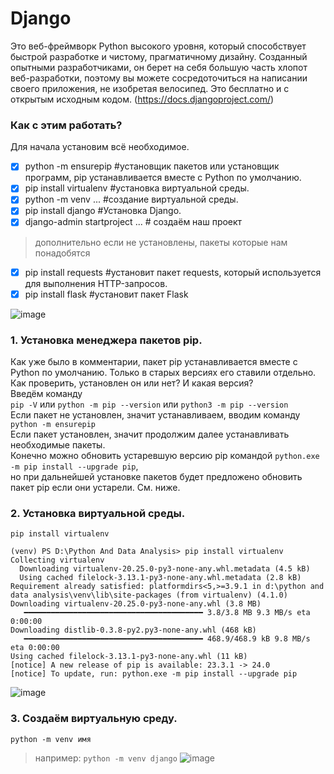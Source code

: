 # Django
Это веб-фреймворк Python высокого уровня, который способствует быстрой разработке и чистому, прагматичному дизайну. Созданный опытными разработчиками, он берет на себя большую часть хлопот веб-разработки, поэтому вы можете сосредоточиться на написании своего приложения, не изобретая велосипед. Это бесплатно и с открытым исходным кодом. (https://docs.djangoproject.com/)

### Как с этим работать? 
Для начала установим всё необходимое.

- [X] python -m ensurepip             #установщик пакетов или установщик программ, pip устанавливается вместе с Python по умолчанию.
- [X] pip install virtualenv		      #установка виртуальной среды.	
- [X] python -m venv ...  		        #создание виртуальной среды.
- [X] pip install django		          #Установка Django.
- [X] django-admin startproject ...	  # создаём наш проект

> дополнительно если не установлены, пакеты которые нам понадобятся<br>

- [X] pip install requests             #установит пакет requests, который используется для выполнения HTTP-запросов.
- [X] pip install flask                #установит пакет Flask

![image](https://github.com/tvgVita69/Django/assets/98489171/cfd80a6f-ed6f-4667-b383-51441295b670)

### 1. Установка менеджера пакетов pip.
Как уже было в комментарии, пакет pip устанавливается вместе с Python по умолчанию. Только в старых версиях его ставили отдельно.<br>
Как проверить, установлен он или нет? И какая версия?<br>
Введём команду<br>
``pip -V`` или ``python -m pip --version`` или ``python3 -m pip --version``
<br>Если пакет не установлен, значит устанавливаем, вводим команду<br>
``python -m ensurepip``
<br>Если пакет установлен, значит продолжим далее устанавливать необходимые пакеты.<br>
Конечно можно обновить устаревшую версию pip командой ``python.exe -m pip install --upgrade pip``, <br>
но при дальнейшей установке пакетов будет предложено обновить пакет pip если они устарели. См. ниже. <br>

### 2. Установка виртуальной среды.	
``pip install virtualenv``

```
(venv) PS D:\Python And Data Analysis> pip install virtualenv
Collecting virtualenv
  Downloading virtualenv-20.25.0-py3-none-any.whl.metadata (4.5 kB)
  Using cached filelock-3.13.1-py3-none-any.whl.metadata (2.8 kB)
Requirement already satisfied: platformdirs<5,>=3.9.1 in d:\python and data analysis\venv\lib\site-packages (from virtualenv) (4.1.0)
Downloading virtualenv-20.25.0-py3-none-any.whl (3.8 MB)
   ━━━━━━━━━━━━━━━━━━━━━━━━━━━━━━━━━━━━━━━━ 3.8/3.8 MB 9.3 MB/s eta 0:00:00
Downloading distlib-0.3.8-py2.py3-none-any.whl (468 kB)
   ━━━━━━━━━━━━━━━━━━━━━━━━━━━━━━━━━━━━━━━━ 468.9/468.9 kB 9.8 MB/s eta 0:00:00
Using cached filelock-3.13.1-py3-none-any.whl (11 kB)
[notice] A new release of pip is available: 23.3.1 -> 24.0
[notice] To update, run: python.exe -m pip install --upgrade pip
```
![image](https://github.com/tvgVita69/Django/assets/98489171/64d370ae-ab82-4ac3-b9d7-b253232fb999)

### 3. Создаём виртуальную среду.
``python -m venv имя ``

> например: ``python -m venv django``
![image](https://github.com/tvgVita69/Django/assets/98489171/9efc3c8c-fc95-4f02-bb7f-63ade258d642)


